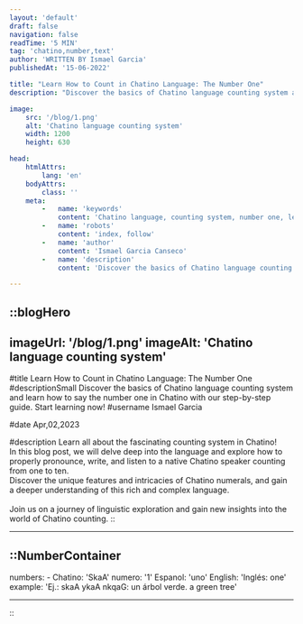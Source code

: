 ```yaml
---
layout: 'default'
draft: false
navigation: false
readTime: '5 MIN'
tag: 'chatino,number,text'
author: 'WRITTEN BY Ismael Garcia'
publishedAt: '15-06-2022'

title: "Learn How to Count in Chatino Language: The Number One"
description: "Discover the basics of Chatino language counting system and learn how to say the number one in Chatino with our step-by-step guide. Start learning now!"

image:
    src: '/blog/1.png'
    alt: 'Chatino language counting system'
    width: 1200
    height: 630

head:
    htmlAttrs:
        lang: 'en'
    bodyAttrs:
        class: ''
    meta:
        -   name: 'keywords'
            content: 'Chatino language, counting system, number one, learn Chatino language'
        -   name: 'robots'
            content: 'index, follow'
        -   name: 'author'
            content: 'Ismael Garcia Canseco'
        -   name: 'description'
            content: 'Discover the basics of Chatino language counting system and learn how to say the number one in Chatino with our step-by-step guide. Start learning now!'

---
```




::blogHero
---
imageUrl: '/blog/1.png'
imageAlt: 'Chatino language counting system'
---

#title
Learn How to Count in Chatino Language: The Number One
#descriptionSmall
Discover the basics of Chatino language counting system and learn how to say the number one in Chatino with our step-by-step guide. Start learning now!
#username
Ismael Garcia

#date
Apr,02,2023


#description
Learn all about the fascinating counting system in Chatino!
<br> In this blog post, we will delve deep into the language and explore how to properly pronounce, write,
and listen to a native Chatino speaker counting from one to ten.
<br> Discover the unique features and intricacies of Chatino numerals,
and gain a deeper understanding of this rich and complex language.
<br><br>
Join us on a journey of linguistic exploration and gain new insights into the world of Chatino counting.
::




---
::NumberContainer
---

numbers:
    -
        Chatino: 'SkaA'
        numero: '1'
        Espanol: 'uno'
        English: 'Inglés: one'
        example: 'Ej.: skaA ykaA nkqaG: un árbol verde. a green tree'

---

::
